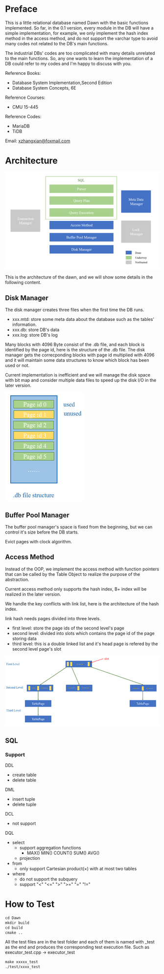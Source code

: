 # Preface

This is a little relational database named Dawn with the basic functions implemented. So far, in the 0.1 version, every module in the DB will have a simple implementation, for example, we only implement the hash index method in the access method, and do not support the varchar type to avoid many codes not related to the DB's main functions.

The industrial DBs' codes are too complicated with many details unrelated to the main functions. So, any one wants to learn the implementation of a DB could refer to my codes and I'm happy to discuss with you.

Reference Books:
- Database System Implementation,Second Edition
- Database System Concepts, 6E

Reference Courses:
- CMU 15-445

Reference Codes:
- MariaDB
- TiDB

Email: xzhangxian@foxmail.com

# Architecture

![Architecture](picture/architecture.png "Architecture")

This is the architecture of the dawn, and we will show some details in the following content.

## Disk Manager

The disk manager creates three files when the first time the DB runs.

- xxx.mtd: store some meta data about the database such as the tables' information.
- xxx.db: store DB's data
- xxx.log: store DB's log

Many blocks with 4096 Byte consist of the .db file, and each block is identified by the page id, here is the structure of the .db file. The disk manager gets the correcponding blocks with page id multiplied with 4096 and it will maintain some data structures to know which block has been used or not.

Current implementation is inefficient and we will manage the disk space with bit map and consider multiple data files to speed up the disk I/O in the later version.

![.db structure](picture/dot_db_structure.png ".db structure")

## Buffer Pool Manager

The buffer pool manager's space is fixed from the beginning, but we can control it's size before the DB starts.

Evict pages with clock algorithm.

## Access Method

Instead of the OOP, we implement the access method with function pointers that can be called by the Table Object to realize the purpose of the abstraction.

Current access method only supports the hash index, B+ index will be realized in the later version.

We handle the key conflicts with link list, here is the architecture of the hash index.

link hash needs pages divided into three levels.
- first level: store the page ids of the second level's page
- second level: divided into slots which contains the page id of the page storing data
- third level: this is a double linked list and it's head page is refered by the second level page's slot

![link_hash_index](picture/link_hash_index.png "link_hash_index")

## SQL

### Support

DDL
- create table
- delete table

DML
- insert tuple
- delete tuple

DCL
- not support

DQL
- select
  - support aggregation functions
    - MAX() MIN() COUNT() SUM() AVG()
  - projection
- from
  - only support Cartesian product(×) with at most two tables
- where
  - do not support the subquery
  - support "<" "<=" ">" ">=" "=" "!="

# How to Test

```
cd Dawn
mkdir build
cd build
cmake ..
```

All the test files are in the test folder and each of them is named with _test as the end and produces the corresponding test execution file. Such as executor_test.cpp -> executor_test

```
make xxxxx_test
./test/xxxx_test
```